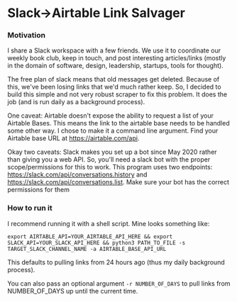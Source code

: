 # Slack->Airtable Link Salvager

### Motivation

I share a Slack workspace with a few friends. We use it to coordinate our weekly book club, keep in touch, and post interesting articles/links (mostly in the domain of software, design, leadership, startups, tools for thought).

The free plan of slack means that old messages get deleted. Because of this, we've been losing links that we'd much rather keep. So, I decided to build this simple and not very robust scraper to fix this problem. It does the job (and is run daily as a background process).

One caveat: Airtable doesn't expose the ability to request a list of your Airtable Bases. This means the link to the airtable base needs to be handled some other way. I chose to make it a command line argument. Find your Airtable base URL at https://airtable.com/api.

Okay two caveats: Slack makes you set up a bot since May 2020 rather than giving you a web API. So, you'll need a slack bot with the proper scope/permissions for this to work. This program uses two endpoints: https://slack.com/api/conversations.history and https://slack.com/api/conversations.list. Make sure your bot has the correct permissions for them

### How to run it

I recommend running it with a shell script. Mine looks something like:

`export AIRTABLE_API=YOUR_AIRTABLE_API_HERE && export SLACK_API=YOUR_SLACK_API_HERE && python3 PATH_TO_FILE -s TARGET_SLACK_CHANNEL_NAME -a AIRTABLE_BASE_API_URL`

This defaults to pulling links from 24 hours ago (thus my daily background process).

You can also pass an optional argument `-r NUMBER_OF_DAYS` to pull links from NUMBER_OF_DAYS up until the current time.
